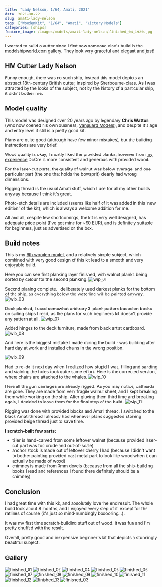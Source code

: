 ```yaml
---
title: "Lady Nelson, 1/64, Amati, 2021"
date: 2021-08-22
slug: amati-lady-nelson
tags: ["WoodenKit", "1/64", "Amati", "Victory Models"]
categories: [ships]
feature_image: /images/models/amati-lady-nelson/finished_04_1920.jpg
---
```


I wanted to build a cutter since I first saw someone else's build in the [modelshipworld.com](https://modelshipworld.com/) gallery.
They look very graceful and elegant and *fast*!

## HM Cutter Lady Nelson
Funny enough, there was no such ship, instead this model depicts an abstract 18th-century British cutter, inspired by Sherbourne-class.
As I was attracted by the looks of the subject, not by the history of a particular ship, it didn't bother me.

## Model quality

This model was designed over 20 years ago by legendary **Chris Watton** (who now opened his own business, [Vanguard Models](https://vanguardmodels.co.uk/)),
and despite it's age and entry level it still is a pretty good kit.

Plans are quite good (although have few minor mistakes), but the building instructions are very brief.

Wood quality is okay, I mostly liked the provided planks, however from [my experience](/models/occre-terror/) OcCre is more consistent and generous with provided wood.

For the laser-cut parts, the quality of walnut was below average, and one particular part (the one that holds the bowsprit) clearly had wrong dimensions.

Rigging thread is the usual Amati stuff, which I use for all my other builds anyway because I think it's great.

Photo-etch details are included (seems like half of it was added in this 'new edition' of the kit), which is always a welcome addition for me.

All and all, despite few shortcomings, the kit is very well designed, has adequate price point (I've got mine for ~90 EUR), and is definitely suitable for beginners, just as advertised on the box.

## Build notes

This is my [9th wooden model](/tags/woodenkit/), and a relatively simple subject, which combined with very good design of this kit lead to a smooth and very enjoyable build.

Here you can see first planking layer finished, with walnut planks being sorted by colour for the second planking.
![wip_01](/images/models/amati-lady-nelson/wip_01_1920.jpg)

Second planing complete. I deliberately used darkest planks for the bottom of the ship, as everything below the waterline will be painted anyway.
![wip_03](/images/models/amati-lady-nelson/wip_03_1920.jpg)

Deck planked, I used somewhat arbitrary 3-plank pattern based on books on sailing ships I read, as the plans for such beginners kit doesn't provide any pattern at all.
![wip_07](/images/models/amati-lady-nelson/wip_07_1920.jpg)

Added hinges to the deck furniture, made from black artist cardboard.
![wip_08](/images/models/amati-lady-nelson/wip_08_1920.jpg)

And here is the biggest mistake I made during the build - was building after hard day at work and installed chains in the wrong position.

![wip_09](/images/models/amati-lady-nelson/wip_09_1920.jpg)

Had to re-do it next day when I realized how stupid I was, filling and sanding and staining the holes took quite some effort.
Here is the corrected version, where chains are attached to the whales.
![wip_10](/images/models/amati-lady-nelson/wip_10_1920.jpg)

Here all the gun carriages are already rigged. As you may notice, catheads are gone. They are made from very fragile walnut sheet,
and I kept breaking them while working on the ship. After glueing them third time and breaking again, I decided to leave them for the final step of the build.
![wip_11](/images/models/amati-lady-nelson/wip_11_1920.jpg)

Rigging was done with provided blocks and Amati thread. I switched to the black Amati thread I already had whenever plans suggested staining provided beige thread just to save time.

**I scratch-built few parts:**
* tiller is hand-carved from some leftover walnut (because provided laser-cut part was too crude and out-of-scale)
* anchor stock is made out of leftover cherry I had (because I didn't want to bother painting provided cast metal part to look like wood when it can actually be made of wood)
* chimney is made from 3mm dovels (because from all the ship-building books I read and references I found there definitely should be a chimney)

## Conclusion

I had great time with this kit, and absolutely love the end result. The whole build took about 8 months, and I enjoyed every step of it, except for the ratlines of course (it's just so mind-numbingly booooring...).

It was my first time scratch-building stuff out of wood, it was fun and I'm pretty chuffed with the result.

Overall, pretty good and inexpensive beginner's kit that depicts a stunningly beautiful subject.

## Gallery

![finished_01](/images/models/amati-lady-nelson/finished_01_1920.jpg)
![finished_02](/images/models/amati-lady-nelson/finished_02_1920.jpg)
![finished_04](/images/models/amati-lady-nelson/finished_04_1920.jpg)
![finished_05](/images/models/amati-lady-nelson/finished_05_1920.jpg)
![finished_06](/images/models/amati-lady-nelson/finished_06_1920.jpg)
![finished_07](/images/models/amati-lady-nelson/finished_07_1920.jpg)
![finished_08](/images/models/amati-lady-nelson/finished_08_1920.jpg)
![finished_09](/images/models/amati-lady-nelson/finished_09_1920.jpg)
![finished_10](/images/models/amati-lady-nelson/finished_10_1920.jpg)
![finished_11](/images/models/amati-lady-nelson/finished_11_1920.jpg)
![finished_12](/images/models/amati-lady-nelson/finished_12_1920.jpg)
![finished_13](/images/models/amati-lady-nelson/finished_13_1920.jpg)
![finished_03](/images/models/amati-lady-nelson/finished_03_1920.jpg)
